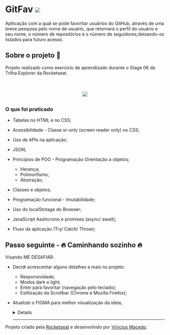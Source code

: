 # GitFav <img src="https://github.com/Macedovin/GitFavorites/blob/master/assets/Git_fav-ico.ico" width=30px>

Apllicação com a qual se pode favoritar usuários do GitHub, através de uma breve pesquisa pelo nome de usuário, que retornará o perfil do usuário e seu nome, o número de repositórios e o número de seguidores,deixando-os listados para futuro acesso.

## Sobre o projeto 🚀

Projeto realizado como exercício de aprendizado durante o Stage 06 da Trilha Explorer da Rocketseat.

<h1 align="center">
    <img src="https://github.com/Macedovin/GitFavorites/blob/master/Evolu%C3%A7%C3%A3o%20Rocket%20-%20GitFav.gif">
</h1>

### O que foi praticado

- Tabelas no HTML e no CSS;
- Acessibilidade - Classe sr-only (screen reader only) no CSS;
- Uso de APIs na aplicação;
- JSON;
- Princípios de POO - Programação Orientação a objetos;

  - Herança;
  - Polimorfismo;
  - Abstração;

- Classes e objetos;
- Programação funcional - Imutabilidade;
- Uso do localStotage do Browser;
- JavaScript Assíncrono e promises (async/ await);
- Fluxo da aplicação (Try/ Catch/ Throw);

## Passo seguinte - 🔥 Caminhando sozinho 🔥

Visando ME DESAFIAR:

- Decidi acrescentar alguns detalhes a mais no projeto:

  - Responsividade;
  - Modos dark e light;
  - Enter para favoritar (navegação pelo teclado);
  - Estilização da Scrollbar (Chrome e Mozilla Firefox);

- Atualizei o FIGMA para melhor visualização da ideia;

    <details>

      <summary>
        <a href="https://www.figma.com/file/i0ekwHTbyWPorfjcF5w4xf/%5BDesafios-Explorer%5D-My---GitFav?node-id=0%3A1" target="_blank">
          Imagem e projeto aqui
         </a>
      </summary>
      <br/>
          <a><img src="https://github.com/Macedovin/GitFavorites/blob/master/Git-Fav-FIGMA.png" width=450px/></a>


    </details>
    
  --- 


Projeto criado pela [Rocketseat](https://github.com/Rocketseat) e desenvolvido por [Vinicius&nbsp;Macedo](https://github.com/Macedovin).
